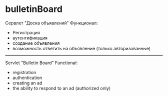 # bulletinBoard
Сервлет "Доска объявлений"
Функционал:
- Регистрация
- аутентификация
- создание объявления
- возможность ответить на объявление (только авторизованные)
---
Servlet "Bulletin Board"
Functional:
- registration
- authentication
- creating an ad
- the ability to respond to an ad (authorized only)
